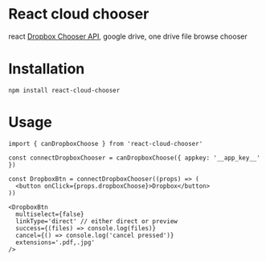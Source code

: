 React cloud chooser
============
react [Dropbox Chooser API](https://www.dropbox.com/developers/chooser), google drive, one drive file browse chooser

Installation 
============
```
npm install react-cloud-chooser
```

Usage
=====
```
import { canDropboxChoose } from 'react-cloud-chooser'

const connectDropboxChooser = canDropboxChoose({ appkey: '__app_key__' })

const DropboxBtn = connectDropboxChooser((props) => (
  <button onClick={props.dropboxChoose}>Dropbox</button>
))

<DropboxBtn
  multiselect={false}
  linkType='direct' // either direct or preview
  success={(files) => console.log(files)}
  cancel={() => console.log('cancel pressed')}
  extensions='.pdf,.jpg'
/>
```